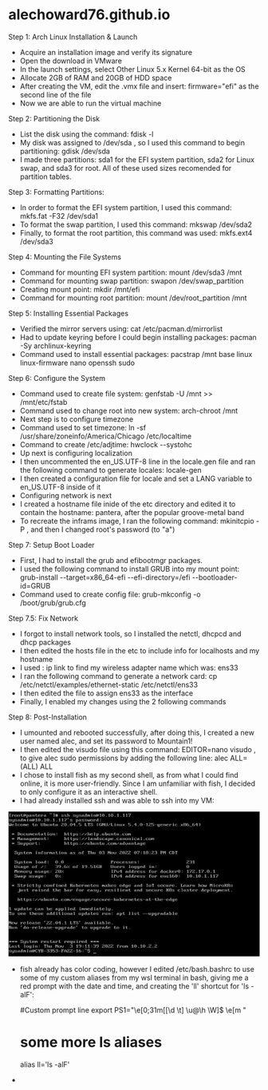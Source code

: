 # alechoward76.github.io

Step 1: Arch Linux Installation & Launch
  - Acquire an installation image and verify its signature
  - Open the download in VMware
  - In the launch settings, select Other Linux 5.x Kernel 64-bit as the OS
  - Allocate 2GB of RAM and 20GB of HDD space 
  - After creating the VM, edit the .vmx file and insert: firmware="efi" as the second line of the file
  - Now we are able to run the virtual machine

Step 2: Partitioning the Disk
  - List the disk using the command: fdisk -l
  - My disk was assigned to /dev/sda , so I used this command to begin partitioning: gdisk /dev/sda
  - I made three partitions: sda1 for the EFI system partition, sda2 for Linux swap, and sda3 for root. All of these used sizes recomended for partition tables.
 
 Step 3: Formatting Partitions: 
  - In order to format the EFI system partition, I used this command: mkfs.fat -F32 /dev/sda1
  - To format the swap partition, I used this command: mkswap /dev/sda2
  - Finally, to format the root partition, this command was used: mkfs.ext4 /dev/sda3

Step 4: Mounting the File Systems
  - Command for mounting EFI system partition: mount /dev/sda3 /mnt
  - Command for mounting swap partition: swapon /dev/swap_partition
  - Creating mount point: mkdir /mnt/efi
  - Command for mounting root partition: mount /dev/root_partition /mnt

Step 5: Installing Essential Packages
  - Verified the mirror servers using: cat /etc/pacman.d/mirrorlist
  - Had to update keyring before I could begin installing packages: pacman -Sy archlinux-keyring
  - Command used to install essential packages: pacstrap /mnt base linux linux-firmware nano openssh sudo
  
Step 6: Configure the System
  - Command used to create file system: genfstab -U /mnt >> /mnt/etc/fstab
  - Command used to change root into new system: arch-chroot /mnt 
  - Next step is to configure timezone
  - Command used to set timezone: ln -sf /usr/share/zoneinfo/America/Chicago /etc/localtime
  - Command to create /etc/adjtime: hwclock --systohc
  - Up next is configuring localization
  - I then uncommented the en_US.UTF-8 line in the locale.gen file and ran the following command to generate locales: locale-gen
  - I then created a configuration file for locale and set a LANG variable to en_US.UTF-8 inside of it
  - Configuring network is next
  - I created a hostname file inide of the etc directory and edited it to contain the hostname: pantera, after the popular groove-metal band
  - To recreate the inframs image, I ran the following command: mkinitcpio -P , and then I changed root's password (to "a")

Step 7: Setup Boot Loader
  - First, I had to install the grub and efibootmgr packages.
  - I used the following command to install GRUB into my mount point: grub-install --target=x86_64-efi --efi-directory=/efi --bootloader-id=GRUB
  - Command used to create config file: grub-mkconfig -o /boot/grub/grub.cfg

Step 7.5: Fix Network
  - I forgot to install network tools, so I installed the netctl, dhcpcd and dhcp packages
  - I then edited the hosts file in the etc to include info for localhosts and my hostname
  - I used : ip link to find my wireless adapter name which was: ens33
  - I ran the following command to generate a network card: cp /etc/netctl/examples/ethernet-static /etc/netctl/ens33
  - I then edited the file to assign ens33 as the interface
  - Finally, I enabled my changes using the 2 following commands

Step 8: Post-Installation
  - I umounted and rebooted successfully, after doing this, I created a new user named alec, and set its password to Mountain1!
  - I then edited the visudo file using this command: EDITOR=nano visudo , to give alec sudo permissions by adding the following line: alec ALL=(ALL) ALL
  - I chose to install fish as my second shell, as from what I could find online, it is more user-friendly. Since I am unfamiliar with fish, I decided to only configure it as an interactive shell.
  - I had already installed ssh and was able to ssh into my VM: 

![SSH SC](docs/assets/SSH_TEST.JPG)

  - fish already has color coding, however I edited /etc/bash.bashrc to use some of my custom aliases from my wsl terminal in bash, giving me a red prompt with the date and time, and creating the 'll' shortcut for 'ls -alF': 
    
    #Custom prompt line
    export PS1="\e[0;31m[[\d \t] \u@\h \W]\$ \e[m "

    # some more ls aliases
    alias ll='ls -alF'
   
  - 


